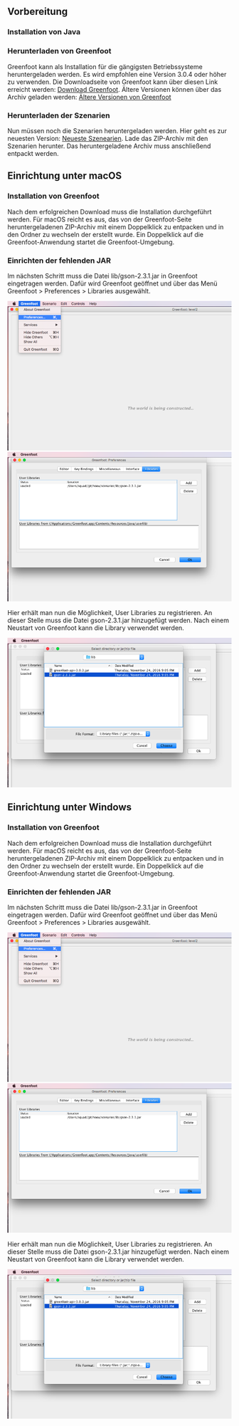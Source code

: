 ---
---
## Vorbereitung

### Installation von Java

### Herunterladen von Greenfoot

Greenfoot kann als Installation für die gängigsten Betriebssysteme heruntergeladen werden. Es wird empfohlen eine Version 3.0.4 oder höher zu verwenden. Die Downloadseite von Greenfoot kann über diesen Link erreicht werden: [Download Greenfoot](http://www.greenfoot.org/download). Ältere Versionen können über das Archiv geladen werden: [Ältere Versionen von Greenfoot](https://www.greenfoot.org/download_old)

### Herunterladen der Szenarien

Nun müssen noch die Szenarien heruntergeladen werden. Hier geht es zur neuesten Version: [Neueste Szenearien](https://github.com/program-and-play/scenarios/releases/latest). Lade das ZIP-Archiv mit den Szenarien herunter. Das heruntergeladene Archiv muss anschließend entpackt werden.

## Einrichtung unter macOS

### Installation von Greenfoot

Nach dem erfolgreichen Download muss die Installation durchgeführt werden. Für macOS reicht es aus, das von der Greenfoot-Seite heruntergeladenen ZIP-Archiv mit einem Doppelklick zu entpacken und in den Ordner zu wechseln der erstellt wurde. Ein Doppelklick auf die Greenfoot-Anwendung startet die Greenfoot-Umgebung.


### Einrichten der fehlenden JAR

Im nächsten Schritt muss die Datei lib/gson-2.3.1.jar in Greenfoot eingetragen werden. Dafür wird Greenfoot geöffnet und über das Menü Greenfoot > Preferences > Libraries ausgewählt.

[![](images/osx_open_preference.png)](images/osx_open_preference.png) [![](images/osx_libraries.png)](images/osx_libraries.png)

Hier erhält man nun die Möglichkeit, User Libraries zu registrieren. An dieser Stelle muss die Datei gson-2.3.1.jar hinzugefügt werden. Nach einem Neustart von Greenfoot kann die Library verwendet werden.

[![](images/osx_choose_json.png)](images/osx_choose_json.png)


## Einrichtung unter Windows

### Installation von Greenfoot

Nach dem erfolgreichen Download muss die Installation durchgeführt werden. Für macOS reicht es aus, das von der Greenfoot-Seite heruntergeladenen ZIP-Archiv mit einem Doppelklick zu entpacken und in den Ordner zu wechseln der erstellt wurde. Ein Doppelklick auf die Greenfoot-Anwendung startet die Greenfoot-Umgebung.


### Einrichten der fehlenden JAR

Im nächsten Schritt muss die Datei lib/gson-2.3.1.jar in Greenfoot eingetragen werden. Dafür wird Greenfoot geöffnet und über das Menü Greenfoot > Preferences > Libraries ausgewählt.

[![](images/osx_open_preference.png)](images/osx_open_preference.png) [![](images/osx_libraries.png)](images/osx_libraries.png)

Hier erhält man nun die Möglichkeit, User Libraries zu registrieren. An dieser Stelle muss die Datei gson-2.3.1.jar hinzugefügt werden. Nach einem Neustart von Greenfoot kann die Library verwendet werden.

[![](images/osx_choose_json.png)](images/osx_choose_json.png)